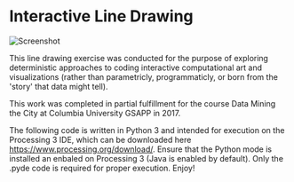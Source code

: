 # Interactive Line Drawing

![Screenshot](https://github.com/nickkunz/shesalive/blob/master/images/shesalivelineart_sample_img.gif)

This line drawing exercise was conducted for the purpose of exploring deterministic approaches to coding interactive computational art and visualizations (rather than parametricly, programmaticly, or born from the 'story' that data might tell). 

This work was completed in partial fulfillment for the course Data Mining the City at Columbia University GSAPP in 2017. 

The following code is written in Python 3 and intended for execution on the Processing 3 IDE, which can be downloaded here https://www.processing.org/download/. Ensure that the Python mode is installed an enbaled on Processing 3 (Java is enabled by default). Only the .pyde code is required for proper execution. Enjoy!
